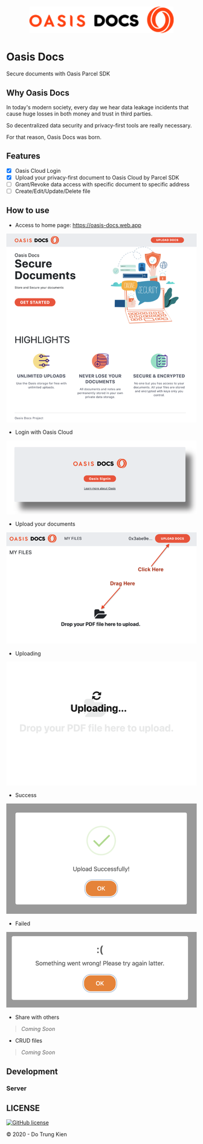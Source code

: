 <h1 align="center">
  <br>
    <img src="./docs/logo.png" alt="Oasis Docs logo" title="Oasis Docs"  height="70" />
  <br>
</h1>

# Oasis Docs

Secure documents with Oasis Parcel SDK

## Why Oasis Docs

In today's modern society, every day we hear data leakage incidents that cause huge losses in both money and trust in third parties.

So decentralized data security and privacy-first tools are really necessary.

For that reason, Oasis Docs was born.

## Features

- [x] Oasis Cloud Login
- [x] Upload your privacy-first document to Oasis Cloud by Parcel SDK
- [ ] Grant/Revoke data access with specific document to specific address
- [ ] Create/Edit/Update/Delete file

## How to use

- Access to home page: https://oasis-docs.web.app

![home](docs/home.png)

- Login with Oasis Cloud

![login](docs/login.png)

- Upload your documents

![upload](docs/upload.png)

- Uploading

![upload](docs/uploading.png)

- Success

![upload](docs/success.png)

- Failed

![upload](docs/failed.png)

- Share with others

> _Coming Soon_

- CRUD files

> _Coming Soon_

## Development

### Server

## LICENSE

[![GitHub license](https://img.shields.io/badge/license-MIT-blue.svg?style=for-the-badge)](./LICENSE)

© 2020 - Do Trung Kien
